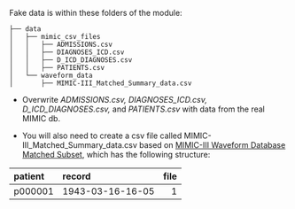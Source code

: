 Fake data is within these folders of the module:
```
├── data
│   ├── mimic_csv_files
│   │   ├── ADMISSIONS.csv
│   │   ├── DIAGNOSES_ICD.csv
│   │   ├── D_ICD_DIAGNOSES.csv
│   │   ├── PATIENTS.csv
│   └── waveform_data
│       ├── MIMIC-III_Matched_Summary_data.csv
```

* Overwrite <i> ADMISSIONS.csv, DIAGNOSES_ICD.csv, D_ICD_DIAGNOSES.csv, </i> and <i> PATIENTS.csv </i> with data from the real MIMIC db. 


* You will also need to create a csv file called MIMIC-III_Matched_Summary_data.csv based on [MIMIC-III Waveform Database Matched Subset](https://physionet.org/physiobank/database/mimic3wdb/matched/), which has the following structure:

| patient          | record                 | file       |
|:-----------------|:-----------------------|-----------:|
| p000001          | 1943-03-16-16-05       | 1          |
